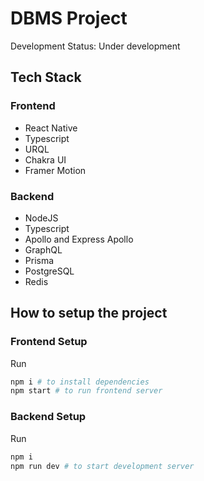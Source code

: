 # DBMS Project

Development Status: Under development

## Tech Stack

### Frontend

- React Native
- Typescript
- URQL
- Chakra UI
- Framer Motion

### Backend

- NodeJS
- Typescript
- Apollo and Express Apollo
- GraphQL
- Prisma
- PostgreSQL
- Redis

## How to setup the project

### Frontend Setup

Run

```bash
npm i # to install dependencies
npm start # to run frontend server
```

### Backend Setup

Run
```bash
npm i
npm run dev # to start development server
```
